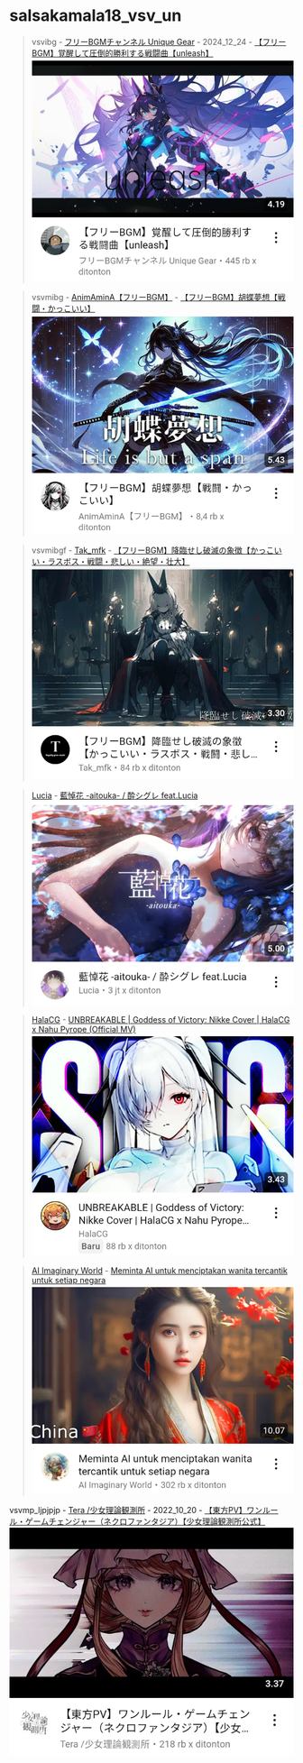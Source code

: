 # salsakamala18_vsv_un
> vsvibg - [フリーBGMチャンネル Unique Gear](https://m.youtube.com/@uniquegear) - 2024_12_24 - [【フリーBGM】覚醒して圧倒的勝利する戦闘曲【unleash】](https://youtu.be/FADQIdAgeeg) <img src="media/FADQIdAgeeg/Screenshot_2024-11-17-13-00-51-44.png">


> vsvmibg - [AnimAminA【フリーBGM】](https://m.youtube.com/@AnimAminA-BGM) - [【フリーBGM】胡蝶夢想【戦闘・かっこいい】](https://youtu.be/sdi7oqj1zrA) <img src="media/sdi7oqj1zrA/Screenshot_2024-11-17-12-47-09-17.png">


> vsvmibgf - [Tak_mfk](https://m.youtube.com/@tak_mfk6101) - [【フリーBGM】降臨せし破滅の象徴【かっこいい・ラスボス・戦闘・悲しい・絶望・壮大】](https://youtu.be/tuGoy-oS6iU) <img src="media/tuGoy-oS6iU/Screenshot_2024-11-17-12-34-15-38.png">


> [Lucia]() - [藍悼花 -aitouka- / 酔シグレ feat.Lucia](https://youtu.be/LEjZ3lJPzN0) <img src="media/LEjZ3lJPzN0/Screenshot_2024-11-17-15-15-57-60.png">


> [HalaCG]() - [UNBREAKABLE | Goddess of Victory: Nikke Cover | HalaCG x Nahu Pyrope (Official MV)](https://youtu.be/rjzKbIZYkY8) <img src="media/rjzKbIZYkY8/Screenshot_2024-11-17-15-19-20-94.png">


> [AI Imaginary World]() - [Meminta AI untuk menciptakan wanita tercantik untuk setiap negara](https://youtu.be/CnN0H7_-FA8) <img src="media/CnN0H7_-FA8/Screenshot_2024-11-17-12-04-46-32.png">

vsvmp_ljpjpjp - [Tera /少女理論観測所](https://m.youtube.com/@glochannel) - 2022_10_20 - [【東方PV】ワンルール・ゲームチェンジャー（ネクロファンタジア）【少女理論観測所公式】](https://youtu.be/FkiLC9zWD1s) <img src="media/FkiLC9zWD1s/Screenshot_2024-11-17-12-23-59-89.png">

